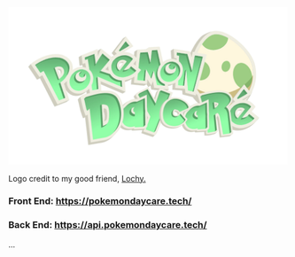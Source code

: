 ![Site Logo](./src/images/Zak-Logo-BG-removed.png)

Logo credit to my good friend, [Lochy.](https://www.linkedin.com/in/lochlyn-thomas-045b55289/)

### Front End: https://pokemondaycare.tech/

### Back End: https://api.pokemondaycare.tech/

...